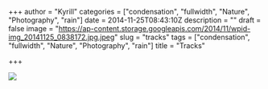 +++
author = "Kyrill"
categories = ["condensation", "fullwidth", "Nature", "Photography", "rain"]
date = 2014-11-25T08:43:10Z
description = ""
draft = false
image = "https://ap-content.storage.googleapis.com/2014/11/wpid-img_20141125_0838172.jpg.jpeg"
slug = "tracks"
tags = ["condensation", "fullwidth", "Nature", "Photography", "rain"]
title = "Tracks"

+++


![](https://ap-content.storage.googleapis.com/2014/11/wpid-img_20141125_0838172.jpg.jpeg)


